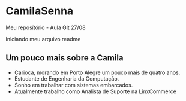 # CamilaSenna
Meu reposítório - Aula Git 27/08

Iniciando meu arquivo readme

## Um pouco mais sobre a Camila
- Carioca, morando em Porto Alegre um pouco mais de quatro anos.
- Estudante de Engenharia da Computação.
- Sonho em trabalhar com sistemas embarcados.
- Atualmente trabalho como Analista de Suporte na LinxCommerce
